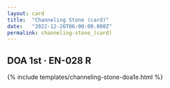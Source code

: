 ```yaml
---
layout: card
title:  "Channeling Stone (card)"
date:   "2022-12-26T06:00:00.000Z"
permalink: channeling-stone_(card)
---
```


## DOA 1st &middot; EN-028 R

{% include templates/channeling-stone-doa1e.html %}

